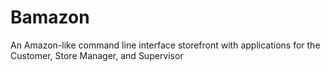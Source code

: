 # Bamazon
An Amazon-like command line interface storefront with applications for the Customer, Store Manager, and Supervisor
